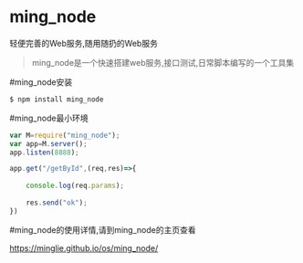 # ming_node
轻便完善的Web服务,随用随扔的Web服务

 >  ming_node是一个快速搭建web服务,接口测试,日常脚本编写的一个工具集
 
 
#ming_node安装
 ```sh
 $ npm install ming_node
 ```

  
#ming_node最小环境    
    
```javascript
var M=require("ming_node");
var app=M.server();
app.listen(8888);

app.get("/getById",(req,res)=>{
    
    console.log(req.params);
    
    res.send("ok");
})
 ```
 
 
#ming_node的使用详情,请到ming_node的主页查看

https://minglie.github.io/os/ming_node/
 